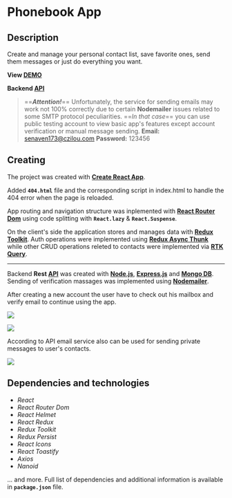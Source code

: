 # Phonebook App

## Description

Create and manage your personal contact list, save favorite ones, send them messages or just do everything you want.

**View [DEMO](https://opanchen.github.io/react-phonebook)**

**Backend [API](https://github.com/opanchen/goit-node-hw-rest-api)**

> ==**_Attention!_**== Unfortunately, the service for sending emails may work not 100% correctly due to certain **Nodemailer** issues related to some SMTP protocol peculiarities.
> ==_In that case_== you can use public testing account to view basic app's features except account verification or manual message sending.
> **Email:** senaven173@czilou.com
> **Password:** 123456

## Creating

The project was created with **[Create React App](https://github.com/facebook/create-react-app)**.

Added **`404.html`** file and the corresponding script in index.html to handle the 404 error when the page is reloaded.

App routing and navigation structure was inplemented with **[React Router Dom](https://www.npmjs.com/package/react-router-dom)** using code splitting with **`React.lazy`** & **`React.Suspense`**.

On the client's side the application stores and manages data with **[Redux Toolkit](https://redux-toolkit.js.org/)**. Auth operations were implemented using **[Redux Async Thunk](https://redux-toolkit.js.org/api/createAsyncThunk)** while other CRUD operations releted to contacts were implemented via **[RTK Query](https://redux-toolkit.js.org/rtk-query/overview)**.

---

Backend **Rest [API](https://github.com/opanchen/goit-node-hw-rest-api)** was created with **[Node.js](https://nodejs.org/en)**, **[Express.js](https://expressjs.com/)** and **[Mongo DB](https://www.mongodb.com/)**.
Sending of verification massages was implemented using **[Nodemailer](https://nodemailer.com/)**.

After creating a new account the user have to check out his mailbox and verify email to continue using the app.

![](https://media.giphy.com/media/I5nvvd508xGTzVQqyW/giphy.gif)

![](https://media.giphy.com/media/NUNVvYKEZ4HwZlr2EF/giphy.gif)

According to API email service also can be used for sending private messages to user's contacts.

![](https://media.giphy.com/media/QGa0OegcKHC0pokVJB/giphy.gif)

## Dependencies and technologies

- _React_
- _React Router Dom_
- _React Helmet_
- _React Redux_
- _Redux Toolkit_
- _Redux Persist_
- _React Icons_
- _React Toastify_
- _Axios_
- _Nanoid_

... and more. Full list of dependencies and additional information is available in **`package.json`** file.
